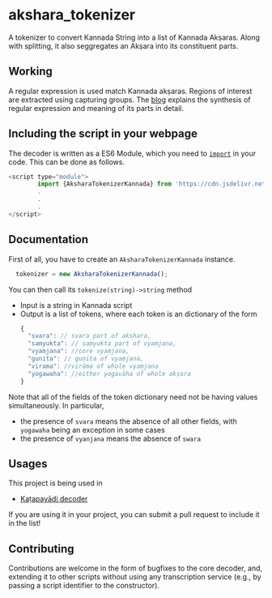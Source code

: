 # akshara_tokenizer
A tokenizer to convert Kannada String into a list of Kannada Akṣaras. Along with splitting, it also seggregates an Akṣara into its constituent parts.

## Working
A regular expression is used match Kannada akṣaras. Regions of interest are extracted using capturing groups. The [blog](https://vinayakakv.github.io/posts/decoding-aksharas/) explains the synthesis of regular expression and meaning of its parts in detail.

## Including the script in your webpage
The decoder is written as a ES6 Module, which you need to [`import`](https://developer.mozilla.org/en-US/docs/Web/JavaScript/Reference/Statements/import) in your code. This can be done as follows.
```js
<script type="module">
        import {AksharaTokenizerKannada} from 'https://cdn.jsdelivr.net/gh/vinayakakv/akshara_tokenizer@1.0.0/akshara_tokenizer.js'
        .
        .
        .
</script>
```

## Documentation
First of all, you have to create an `AksharaTokenizerKannada` instance. 
```js
  tokenizer = new AksharaTokenizerKannada();
```
You can then call its `tokenize(string)->string` method
- Input is a string in Kannada script
- Output is a list of tokens, where each token is an dictionary of the form 
    ```js
    {
      "svara": // svara part of akshara,
      "samyukta": // saṃyukta part of vyaṃjana,
      "vyamjana": //core vyaṃjana,
      "gunita": // guṇita of vyaṃjana,
      "virama": //virāma of whole vyaṃjana
      "yogawaha": //either yogavāha of whole akṣara
    }
    ```
Note that all of the fields of the token dictionary need not be having values simultaneously. In particular,
- the presence of `svara` means the absence of all other fields, with `yogawaha` being an exception in some cases
- the presence of `vyanjana` means the absence of `swara`

## Usages
This project is being used in 
- [Kaṭapayādi decoder](https://vinayakakv.github.io/katapayadi_decoder/)

If you are using it in your project, you can submit a pull request to include it in the list!

## Contributing
Contributions are welcome in the form of bugfixes to the core decoder, and, extending it to other scripts without using any transcription service (e.g., by passing a script identifier to the constructor).
